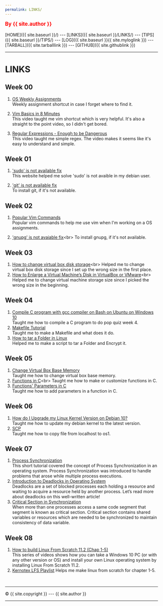 ```yaml
---
permalink: LINKS/
---
```

<span style="color:red; font-weight:bold; font-size:larger;">By {{ site.author }}</span>
<br><br>
[HOME]({{ site.baseurl }}/) ---
[LINKS]({{ site.baseurl }}/LINKS/) ---
[TIPS]({{ site.baseurl }}/TIPS/) ---
[LOG]({{ site.baseurl }}{{ site.myloglink }}) ---
[TARBALL]({{ site.tarballlink }}) ---
[GITHUB]({{ site.githublink }})
<br>
<hr>

# LINKS

## Week 00
1. [OS Weekly Assignments](https://osp4diss.vlsm.org/AOS.html)<br>
Weekly assignment shortcut in case I forget where to find it.

2. [Vim Basics in 8 Minutes](https://www.youtube.com/watch?v=ggSyF1SVFr4&t=462s)<br>
This video taught me vim shortcut which is very helpful. It's also a straight to the point video, so I didn't get bored.

3. [Regular Expressions - Enough to be Dangerous](https://www.youtube.com/watch?v=bgBWp9EIlMM)<br>
This video taught me simple regex. The video makes it seems like it's easy to understand and simple.

## Week 01
1. ['sudo' is not available fix](https://milq.github.io/enable-sudo-user-account-debian/)<br>
This website helped me solve 'sudo' is not avaible in my debian user.

2. ['git' is not available fix](https://github.com/git-guides/install-git)<br>
To install git, if it's not available.

## Week 02
1. [Popular Vim Commands](https://www.keycdn.com/blog/vim-commands)<br>
Popular vim commands to help me use vim when I'm working on a OS assignments.

2. ['gnupg' is not avaiable fix](https://www.wikihow.com/Set-Up-and-Use-GPG-for-Ubuntu#:~:text=To%20do%20this%2C%20run%20terminal,any%20prompting%20you%20may%20get.&text=Install%20a%20GUI%20for%20GPG,any%20prompting%20you%20may%20get.)<br>
To install gnupg, if it's not available.

## Week 03
1. [How to change virtual box disk storage](https://www.howtogeek.com/124622/how-to-enlarge-a-virtual-machines-disk-in-virtualbox-or-vmware/#:~:text=Update%3A%20Use%20the%20Virtual%20Media%20Manager%20in%20VirtualBox&text=To%20access%20it%2C%20click%20File,%E2%80%9D%20when%20you're%20done.)<br>
Helped me to change virtual box disk storage since I set up the wrong size in the first place.
2. [How to Enlarge a Virtual Machine’s Disk in VirtualBox or VMware](https://www.howtogeek.com/124622/how-to-enlarge-a-virtual-machines-disk-in-virtualbox-or-vmware/#:~:text=Update%3A%20Use%20the%20Virtual%20Media%20Manager%20in%20VirtualBox&text=To%20access%20it%2C%20click%20File,%E2%80%9D%20when%20you're%20done.)<br>
Helped me to change virtual machine storage size since I picked the wrong size in the beginning.

## Week 04
1. [Compile C program with gcc compiler on Bash on Ubuntu on Windows 10](https://developerinsider.co/compile-c-program-with-gcc-compiler-on-bash-on-ubuntu-on-windows-10/)<br>
Taught me how to compile a C program to do pop quiz week 4.
2. [Makefile Tutorial](https://makefiletutorial.com/)<br>
Taught me to make a Makefile and what does it do.
3. [How to tar a Folder in Linux](https://linuxhint.com/tar-folder-linux/)<br>
Helped me to make a script to tar a Folder and Encrypt it.

## Week 05
1. [Change Virtual Box Base Memory](https://osp4diss.vlsm.org/DebianGuestOnVirtualBox3.html#idx01)<br>
Taught me how to change virtual box base memory.
2. [Functions in C](https://www.w3schools.com/c/c_functions.php#:~:text=A%20function%20is%20a%20block,and%20use%20it%20many%20times.)<br>
Taught me how to make or customize functions in C.
3. [Functions' Parameters in C](https://www.w3schools.com/c/c_functions_parameters.php)<br>
Taught me how to add parameters in a function in C.

## Week 06
1. [How do I Upgrade my Linux Kernel Version on Debian 10?](https://linuxhint.com/upgrade-linux-kernel-version-debian-10/)<br>
Taught me how to update my debian kernel to the latest version.
2. [SCP](https://osp4diss.vlsm.org/osp-002-scp.html)<br>
Taught me how to copy file from localhost to os1.

## Week 07
1. [Process Synchronization](https://www.studytonight.com/operating-system/process-synchronization)<br>
This short tutorial covered the concept of Process Synchronization in an operating system. Process Synchronization was introduced to handle problems that arose while multiple process executions.
2. [Introduction to Deadlocks in Operating System](https://www.studytonight.com/operating-system/deadlocks)<br>
Deadlocks are a set of blocked processes each holding a resource and waiting to acquire a resource held by another process. Let’s read more about deadlocks on this well-written article!
3. [Critical Section in Synchronization](https://www.geeksforgeeks.org/g-fact-70/)<br>
When more than one processes access a same code segment that segment is known as critical section. Critical section contains shared variables or resources which are needed to be synchronized to maintain consistency of data variable.

## Week 08
1. [How to build Linux From Scratch 11.2 (Chap 1-5)](https://www.youtube.com/playlist?list=PLyc5xVO2uDsDlbR_LTP37nG6g4vbSSxSZ)<br>
This series of videos shows how you can take a Windows 10 PC (or with any other version or OS) and install your own Linux operating 
system by installing Linux From Scratch 11.2.
2. [Kernotex LFS Playlist](https://www.youtube.com/playlist?list=PLyc5xVO2uDsDlbR_LTP37nG6g4vbSSxSZ)
Helps me make linux from scratch for chapter 1-5.

<br>
<hr>
&copy; {{ site.copyright }} --- {{ site.author }}
<hr>
<br>
